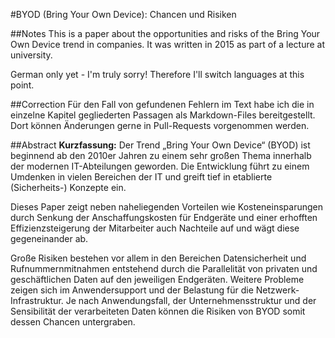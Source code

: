 #BYOD (Bring Your Own Device): Chancen und Risiken

##Notes
This is a paper about the opportunities and risks of the Bring Your Own Device trend in companies. It was written in 2015 as part of a lecture at university.

German only yet - I'm truly sorry! Therefore I'll switch languages at this point.

##Correction
Für den Fall von gefundenen Fehlern im Text habe ich die in einzelne Kapitel gegliederten Passagen als Markdown-Files bereitgestellt. Dort können Änderungen gerne in Pull-Requests vorgenommen werden. 

##Abstract
**Kurzfassung:** Der Trend „Bring Your Own Device“ (BYOD) ist beginnend ab den 2010er Jahren zu einem sehr großen Thema innerhalb der modernen IT-Abteilungen geworden. Die Entwicklung führt zu einem Umdenken in vielen Bereichen der IT und greift tief in etablierte (Sicherheits-) Konzepte ein.

Dieses Paper zeigt neben naheliegenden Vorteilen wie Kosteneinsparungen durch Senkung der Anschaffungskosten für Endgeräte und einer erhofften Effizienzsteigerung der Mitarbeiter auch Nachteile auf und wägt diese gegeneinander ab.

Große Risiken bestehen vor allem in den Bereichen Datensicherheit und Rufnummernmitnahmen entstehend durch die Parallelität von privaten und geschäftlichen Daten auf den jeweiligen Endgeräten. Weitere Probleme zeigen sich im Anwendersupport und der Belastung für die Netzwerk-Infrastruktur. Je nach Anwendungsfall, der Unternehmensstruktur und der Sensibilität der verarbeiteten Daten können die Risiken von BYOD somit dessen Chancen untergraben.